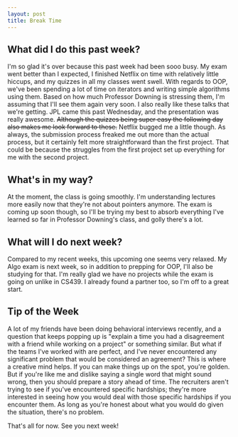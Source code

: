 ```yaml
---
layout: post
title: Break Time
---
```


## What did I do this past week?

I'm so glad it's over because this past week had been sooo busy. My exam went better than I expected, I finished Netflix on time with relatively little hiccups, and my quizzes in all my classes went swell. With regards to OOP, we've been spending a lot of time on iterators and writing simple algorithms using them. Based on how much Professor Downing is stressing them, I'm assuming that I'll see them again very soon. I also really like these talks that we're getting. JPL came this past Wednesday, and the presentation was really awesome. ~~Although the quizzes being super easy the following day also makes me look forward to these.~~ Netflix bugged me a little though. As always, the submission process freaked me out more than the actual process, but it certainly felt more straightforward than the first project. That could be because the struggles from the first project set up everything for me with the second project.

## What's in my way?

At the moment, the class is going smoothly. I'm understanding lectures more easily now that they're not about pointers anymore. The exam is coming up soon though, so I'll be trying my best to absorb everything I've learned so far in Professor Downing's class, and golly there's a lot.

## What will I do next week?

Compared to my recent weeks, this upcoming one seems very relaxed. My Algo exam is next week, so in addition to prepping for OOP, I'll also be studying for that. I'm really glad we have no projects while the exam is going on unlike in CS439. I already found a partner too, so I'm off to a great start.

## Tip of the Week

A lot of my friends have been doing behavioral interviews recently, and a question that keeps popping up is "explain a time you had a disagreement with a friend while working on a project" or something similar. But what if the teams I've worked with are perfect, and I've never encountered any significant problem that would be considered an agreement? This is where a creative mind helps. If you can make things up on the spot, you're golden. But if you're like me and dislike saying a single word that might sound wrong, then you should prepare a story ahead of time. The recruiters aren't trying to see if you've encountered specific hardships; they're more interested in seeing how you would deal with those specific hardships if you encounter them. As long as you're honest about what you would do given the situation, there's no problem.

That's all for now. See you next week!
